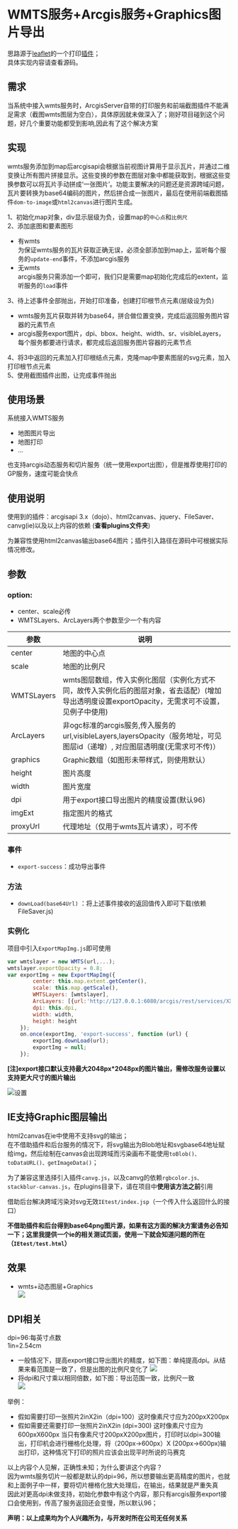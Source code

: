 # WMTS服务+Arcgis服务+Graphics图片导出

思路源于[leaflet](https://leafletjs.com/plugins.html#printexport)的一个打印[插件](https://github.com/rowanwins/leaflet-easyPrint)；     
具体实现内容请查看源码。

## 需求
当系统中接入wmts服务时，ArcgisServer自带的打印服务和前端截图插件不能满足需求（截图wmts图层为空白），具体原因就未做深入了；刚好项目碰到这个问题，好几个重要功能都受到影响,因此有了这个解决方案

## 实现

wmts服务添加到map后arcgisapi会根据当前视图计算用于显示瓦片，并通过二维变换让所有图片拼接显示。这些变换的参数在图层对象中都能获取到，根据这些变换参数可以将瓦片手动拼成‘一张图片’。功能主要解决的问题还是资源跨域问题，瓦片要转换为base64编码的图片，然后拼合成一张图片，最后在使用前端截图插件`dom-to-image`或`html2canvas`进行图片生成。

1、初始化map对象，div显示层级为负，设置map的`中心点`和`比例尺`  
2、添加底图和要素图形   
- 有wmts   
为保证wmts服务的瓦片获取正确无误，必须全部添加到map上，监听每个服务的`update-end`事件，不添加arcgis服务
- 无wmts   
arcgis服务只需添加一个即可，我们只是需要map初始化完成后的extent，监听服务的`load`事件   

3、待上述事件全部抛出，开始打印准备，创建打印根节点元素(层级设为负)   
- wmts服务瓦片获取并转为base64，拼合做位置变换，完成后返回服务图片容器的元素节点
- arcgis服务export图片，dpi、bbox、height、width、sr、visibleLayers，每个服务都要进行请求，都完成后返回服务图片容器的元素节点

4、将3中返回的元素加入打印根结点元素，克隆map中要素图层的svg元素，加入打印根节点元素   
5、使用截图插件出图，让完成事件抛出


## 使用场景

系统接入WMTS服务   
- 地图图片导出
- 地图打印
- ...

也支持arcgis动态服务和切片服务（统一使用export出图），但是推荐使用打印的GP服务，速度可能会快点

## 使用说明   

使用到的插件：arcgisapi 3.x（dojo）、html2canvas、jquery、FileSaver、canvg(ie)以及以上内容的依赖  (**查看plugins文件夹**)

为兼容性使用html2canvas输出base64图片；插件引入路径在源码中可根据实际情况修改。


## 参数
### option:

- center、scale必传
- WMTSLayers、ArcLayers两个参数至少一个有内容

| 参数       | 说明                                                                                                                                              |
| ---------- | ------------------------------------------------------------------------------------------------------------------------------------------------- |
| center     | 地图的中心点                                                                                                                                      |
| scale      | 地图的比例尺                                                                                                                                      |
| WMTSLayers | wmts图层数组，传入实例化图层（实例化方式不同，故传入实例化后的图层对象，省去适配）(增加导出透明度设置exportOpacity，无需求可不设置，见例子中使用) |
| ArcLayers  | 非ogc标准的arcgis服务,传入服务的url,visibleLayers,layersOpacity（服务地址，可见图层id（递增）, 对应图层透明度(无需求可不传)）                     |
| graphics   | Graphic数组（如图形未带样式，则使用默认）                                                                                                         |
| height     | 图片高度                                                                                                                                          |
| width      | 图片宽度                                                                                                                                          |
| dpi        | 用于export接口导出图片的精度设置(默认96)                                                                                                          |
| imgExt     | 指定图片的格式                                                                                                                                    |
| proxyUrl   | 代理地址（仅用于wmts瓦片请求），可不传                                                                                                            |

### 事件
- `export-success`：成功导出事件

### 方法
- `downLoad(base64Url)` ：将上述事件接收的返回值传入即可下载(依赖FileSaver.js)


### 实例化

项目中引入`ExportMapImg.js`即可使用
```javascript
var wmtslayer = new WMTS(url,...);
wmtslayer.exportOpacity = 0.8;
var exportImg = new ExportMapImg({
        center: this.map.extent.getCenter(),
        scale: this.map.getScale(),
        WMTSLayers: [wmtslayer],
        ArcLayers: [{url:'http://127.0.0.1:6080/arcgis/rest/services/XXX/XXX/MapServer',visibleLayers:[101,102],layersOpacity:[0.8,0.5]}],
        dpi: this.dpi,
        width: width,
        height: height    
    });
    on.once(exportImg, 'export-success', function (url) {
        exportImg.downLoad(url);
        exportImg = null;
    });
```

**[注]export接口默认支持最大2048px*2048px的图片输出，需修改服务设置以支持更大尺寸的图片输出**    

![设置](images/20181214143427.png)

## IE支持Graphic图层输出

html2canvas在ie中使用不支持svg的输出；   
在不借助插件和后台服务的情况下，将svg输出为Blob地址和svgbase64地址赋给img，然后绘制在canvas会出现跨域而污染画布不能使用`toBlob()、toDataURL()、getImageData()`；     

为了兼容这里选择引入插件`canvg.js`，以及canvg的依赖`rgbcolor.js、stackblur-canvas.js`，在plugins目录下，请在项目中**使用该方法之前**引用 

借助后台解决跨域污染对svg无效`IEtest/index.jsp`（一个传入什么返回什么的接口）   

**不借助插件和后台得到base64png图片源，如果有这方面的解决方案请务必告知一下；这里我提供一个ie的相关测试页面，使用一下就会知道问题的所在（`IEtest/test.html`）**

## 效果

- wmts+动态图层+Graphics   
 ![](images/1544683279226.png)

## DPI相关

dpi=96:每英寸点数   
1in=2.54cm   

- 一般情况下，提高export接口导出图片的精度，如下图：单纯提高dpi。从结果来看范围是一致了，但是出图的比例尺变化了
![](./images/1.png)
- 将dpi和尺寸乘以相同倍数，如下图：导出范围一致，比例尺一致  
![](./images/2.png)

举例：
- 假如需要打印一张照片2inX2in（dpi=100）这时像素尺寸应为200pxX200px
- 假如需要还需要打印一张照片2inX2in (dpi=300) 这时像素尺寸应为600pxX600px
当只有像素尺寸200pxX200px图片，打印时以dpi=300输出，打印机会进行栅格化处理，将（200px→600px）X (200px→600px)输出打印，这种情况下打印的照片应该会出现平时所说的马赛克 

以上内容个人见解，正确性未知；为什么要讲这个内容？   
因为wmts服务切片一般都是默认的dpi=96，所以想要输出更高精度的图片，也就和上面例子中一样，要将切片栅格化放大处理后，在输出，结果就是严重失真   
因此对更高dpi未做支持，初始化参数中有这个内容，那只有arcgis服务export接口会使用到，传高了服务返回还会变慢，所以默认96；

**声明：以上成果均为个人兴趣所为，与开发时所在公司无任何关系**
